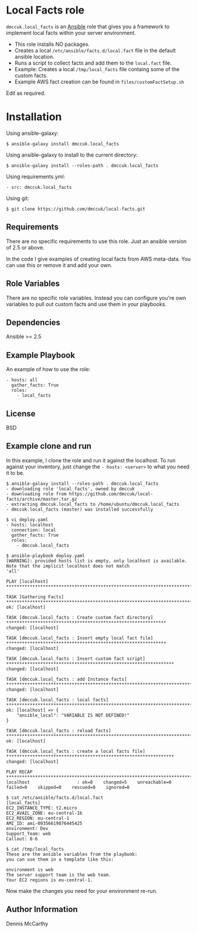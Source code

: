 Local Facts role
=========

````dmccuk.local_facts```` is an [Ansible](https://www.ansible.com) role that gives you a framework to implement local facts within your server environment.
 * This role installs NO packages.
 * Creates a local ````/etc/ansible/facts.d/local.fact```` file in the default ansible location.
 * Runs a script to collect facts and add them to the ````local.fact```` file.
 * Example: Creates a local ````/tmp/local_facts```` file containg some of the custom facts.
 * Example AWS fact creation can be found in ````files/customFactSetup.sh````

Edit as required.

Installation
===========

Using ansible-galaxy:
````
$ ansible-galaxy install dmccuk.local_facts
````

Using ansible-galaxy to install to the current directory:
````
$ ansible-galaxy install --roles-path . dmccuk.local_facts
````

Using requirements.yml:
```
- src: dmccuk.local_facts
````

Using git:
````
$ git clone https://github.com/dmccuk/local-facts.git
````

Requirements
------------

There are no specific requirements to use this role. Just an ansible version of 2.5 or above.

In the code I give examples of creating local facts from AWS meta-data. You can use this or remove it and add your own.

Role Variables
--------------

There are no specific role variables. Instead you can configure you're own variables to pull out custom facts and use them in your playbooks.

Dependencies
------------

Ansible >= 2.5

Example Playbook
----------------

An example of how to use the role:

````
- hosts: all
  gather_facts: True
  roles:
    - local_facts
````

License
-------

BSD

Example clone and run
---------------------
In this example, I clone the role and run it against the localhost. To run against your inventory, just change the ````- hosts: <server>```` to what you need it to be.

````
$ ansible-galaxy install --roles-path . dmccuk.local_facts
- downloading role 'local_facts', owned by dmccuk
- downloading role from https://github.com/dmccuk/local-facts/archive/master.tar.gz
- extracting dmccuk.local_facts to /home/ubuntu/dmccuk.local_facts
- dmccuk.local_facts (master) was installed successfully

$ vi deploy.yaml
- hosts: localhost
  connection: local
  gather_facts: True
  roles:
    - dmccuk.local_facts

$ ansible-playbook deploy.yaml
[WARNING]: provided hosts list is empty, only localhost is available. Note that the implicit localhost does not match
'all'

PLAY [localhost] *****************************************************************************************************

TASK [Gathering Facts] ***********************************************************************************************
ok: [localhost]

TASK [dmccuk.local_facts : Create custom fact directory] *************************************************************
changed: [localhost]

TASK [dmccuk.local_facts : Insert empty local fact file] *************************************************************
changed: [localhost]

TASK [dmccuk.local_facts : Insert custom fact script] ****************************************************************
changed: [localhost]

TASK [dmccuk.local_facts : add Instance facts] ***********************************************************************
changed: [localhost]

TASK [dmccuk.local_facts : local facts] ******************************************************************************
ok: [localhost] => {
    "ansible_local": "VARIABLE IS NOT DEFINED!"
}

TASK [dmccuk.local_facts : reload facts] *****************************************************************************
ok: [localhost]

TASK [dmccuk.local_facts : create a local facts file] ****************************************************************
changed: [localhost]

PLAY RECAP ***********************************************************************************************************
localhost                  : ok=8    changed=5    unreachable=0    failed=0    skipped=0    rescued=0    ignored=0

$ cat /etc/ansible/facts.d/local.fact
[local_facts]
EC2_INSTANCE_TYPE: t2.micro
EC2_AVAIL_ZONE: eu-central-1b
EC2_REGION: eu-central-1
AMI_ID: ami-09356619876445425
environment: Dev
Support_Team: web
Callout: 8-6

$ cat /tmp/local_facts
These are the ansible variables from the playbook:
you can use them in a template like this:

environment is web
The server support team is the web team.
Your EC2 regions is eu-central-1.
````

Now make the changes you need for your environment re-run.


Author Information
------------------

Dennis McCarthy
